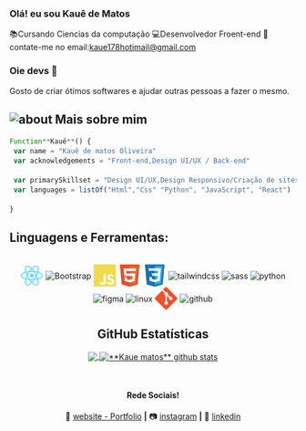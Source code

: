 ### Olá! eu sou Kauê de Matos

 📚Cursando Ciencias da computação
💻Desenvolvedor Froent-end
📩contate-me no email:kaue178hotimail@gmail.com
 
 ### Oie devs 👋

Gosto de criar ótimos softwares e ajudar outras pessoas a fazer o mesmo.

## <img width="45" alt="about" src="https://cdn.jsdelivr.net/gh/devicons/devicon/icons/javascript/javascript-plain.svg"> Mais sobre mim

<img align="right" width="300" src="" />

```javascript
Function**Kauê**() {
 var name = "Kauê de matos Oliveira"
 var acknowledgements = "Front-end,Design UI/UX / Back-end"
 
 var primarySkillset = "Design UI/UX,Design Responsivo/Criação de sites - Voltade de aprender"
 var languages = listOf("Html","Css" "Python", "JavaScript", "React") 

}
```

## **Linguagens e Ferramentas:**  

 <div align="center" valign="top"><br>
  <img align="center" alt="React" height="40" width="40" src="https://raw.githubusercontent.com/devicons/devicon/master/icons/react/react-original.svg">
  <img align="center" alt="Bootstrap" height="40" width="40" src="https://cdn.jsdelivr.net/gh/devicons/devicon/icons/bootstrap/bootstrap-original-wordmark.svg">
  <img align="center" alt="Js" height="40" width="40" src="https://raw.githubusercontent.com/devicons/devicon/master/icons/javascript/javascript-plain.svg">
  <img align="center" alt="HTML" height="40" width="40" src="https://raw.githubusercontent.com/devicons/devicon/master/icons/html5/html5-original.svg">
  <img align="center" alt="CSS" height="40" width="40" src="https://raw.githubusercontent.com/devicons/devicon/master/icons/css3/css3-original.svg">
  <img align="center" alt="tailwindcss" height="40" width="40" src="https://cdn.jsdelivr.net/gh/devicons/devicon/icons/tailwindcss/tailwindcss-plain.svg"/>
  <img align="center" alt="sass"  height="40" width="40" src="https://cdn.jsdelivr.net/gh/devicons/devicon/icons/sass/sass-original.svg" />
  <img align="center" alt="python" height="40" width="40" src="https://cdn.jsdelivr.net/gh/devicons/devicon/icons/python/python-original.svg">
 <img align="center" alt="figma" height="40" width="40" src="https://cdn.jsdelivr.net/gh/devicons/devicon/icons/figma/figma-original.svg">
   <img align="center" alt="linux" height="40" width="40" src="https://cdn.jsdelivr.net/gh/devicons/devicon/icons/linux/linux-original.svg" />
  <img align="center" alt="git" height="40" width="40" src="https://raw.githubusercontent.com/devicons/devicon/master/icons/git/git-original.svg">
  <img align="center" alt="github" height="40" width="40" src="https://github.com/duribeiro/duribeiro/blob/main/assets/GitHub.png">
  

## **GitHub Estatísticas**

<a href="https://github.com/ikauematos">
  <img align="center" src="https://github-readme-stats.vercel.app/api/top-langs/?ikauematos=ikauematos&theme=dracula&hide_langs_below=1" />
</a>

<a href="https://github.com/ikauematos">
 <img align="center" src="https://github-readme-stats.vercel.app/api?ikauematos=ikauematoss&show_icons=true&theme=dracula&line_height=27" alt="**Kaue matos** github stats"/>
</a>

[website - Portfolio]: https://ikauematos.github.io/Portfolio/
[instagram]: https://www.instagram.com/kauematos2003/
[linkedin]: https://www.linkedin.com/in/kauê-matos-oliveira-a76410213/
<br>

#### Rede Sociais!

🏡 [website - Portfolio][website - Portfolio] **|** 
📷 [instagram][instagram] **|** 
👔 [linkedin][linkedin]
  
 
</div>



